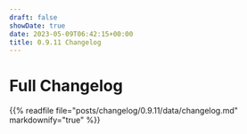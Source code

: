 ```yaml
---
draft: false
showDate: true
date: 2023-05-09T06:42:15+00:00
title: 0.9.11 Changelog
---
```


# Full Changelog

{{% readfile file="posts/changelog/0.9.11/data/changelog.md" markdownify="true" %}}
